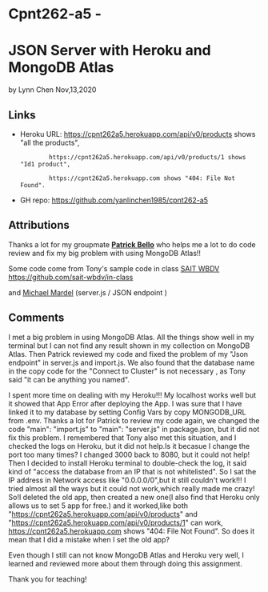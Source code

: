 # Cpnt262-a5 -

#  JSON Server with Heroku and MongoDB Atlas

by Lynn Chen  Nov,13,2020



## Links

- Heroku URL: https://cpnt262a5.herokuapp.com/api/v0/products shows "all the products",

              https://cpnt262a5.herokuapp.com/api/v0/products/1 shows "Id1 product",
              
              https://cpnt262a5.herokuapp.com shows "404: File Not Found".
              

- GH repo: https://github.com/yanlinchen1985/cpnt262-a5

  


## Attributions

Thanks a lot for my groupmate [**Patrick Bello**](https://github.com/mayorbcode) who helps me a lot to do code review and fix my big problem with using MongoDB Atlas!!

Some code come from Tony's sample code in class [SAIT WBDV](https://sait-wbdv.github.io/)  https://github.com/sait-wbdv/in-class

and [Michael Mardel](https://github.com/aggressiveperfector) (server.js / JSON endpoint )



## Comments

I met a big problem in using MongoDB Atlas. All the things show well in my terminal but I can not find any result shown in my collection on MongoDB Atlas. Then Patrick reviewed my code and fixed the problem of my "Json endpoint" in server.js and import.js. We also found that the database name in the copy code for the "Connect to Cluster" is not necessary , as Tony said "it can be anything you named".

I spent more time on dealing with my Heroku!!! My localhost works well but it showed that App Error after deploying the App. I was sure that I have linked it to my database by setting Config Vars by copy MONGODB_URL from .env. Thanks a lot for Patrick to review my code again, we changed the code "main": "import.js" to "main": "server.js" in package.json, but it did not fix this problem. I remembered that Tony also met this situation, and I checked the logs on Heroku, but it did not help.Is it becasue I change the port too many times? I changed 3000 back to 8080, but it could not help! Then I decided to install Heroku terminal to double-check the log, it said kind of "access the database from an IP that is not whitelisted". So I sat the IP address in Network access like "0.0.0.0/0",but it still couldn't work!!! I tried almost all the ways but it could not work,which really made me crazy! So!I deleted the old app, then created a new one(I also find that Heroku only allows us to set 5 app for free.) and it worked,like both "https://cpnt262a5.herokuapp.com/api/v0/products" and "https://cpnt262a5.herokuapp.com/api/v0/products/1" can work, https://cpnt262a5.herokuapp.com shows "404: File Not Found". So does it mean that I did a mistake when I set the old app? 

Even though I still can not know MongoDB Atlas and Heroku very well, I learned and reviewed more about them through doing this assignment. 

Thank you for teaching!

